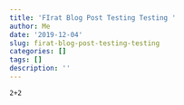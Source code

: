 ```yaml
---
title: 'FIrat Blog Post Testing Testing '
author: Me
date: '2019-12-04'
slug: firat-blog-post-testing-testing
categories: []
tags: []
description: ''
---
```

```{R}
2+2
```

